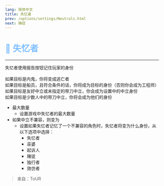 ```yaml
---
lang: 简体中文
title: 失忆者
prev: /options/settings/Neutrals.html
next: 赌徒
---
```


# <font color="#7FBFFF">🧠 <b>失忆者</b></font> <Badge text="Benign" type="tip" vertical="middle"/>

***

失忆者使用报告按钮记住玩家的身份<br><br>
如果目标是内鬼，你将变成逃亡者<br>
如果目标是船员，且符合条件的话，你将成为目标的身份（否则你会成为工程师）<br>
如果目标是友好中立或未指定的带刀中立，你会成为设置中的中立身份<br>
如果目标是少数人中的带刀中立，你将会成为他们的身份<br>

- 最大数量
  - 设置游戏中失忆者的最大数量
- 如果中立不兼容，则变为
  - 设置如果失忆者记忆了一个不兼容的角色时，失忆者将变为什么身份，从以下选项中选择：
    - 失忆者
    - 巫婆
    - 起诉人
    - 赌徒
    - 独行者
    - 效仿者

> 来自：ToUR

